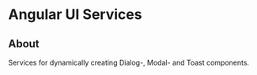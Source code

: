 # Angular UI Services

## About
Services for dynamically creating Dialog-, Modal- and Toast components.